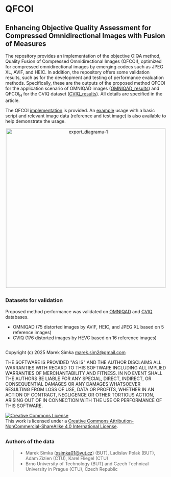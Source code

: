 # QFCOI
##  Enhancing Objective Quality Assessment for Compressed Omnidirectional Images with Fusion of Measures

The repository provides an implementation of the objective OIQA method, Quality Fusion of Compressed Omnidirectional Images (QFCOI), optimized for compressed omnidirectional images by emerging codecs such as JPEG XL, AVIF, and HEIC. 
In addition, the repository offers some validation results, such as for the development and testing of performance evaluation methods. Specifically, these are the outputs of the proposed method QFCOI for the application scenario of OMNIQAD images ([OMNIQAD_results](https://github.com/xsimka/QFCOI/blob/main/Data/OMNIQAD_results)) and QFCOI<sub>H</sub> for the CVIQ dataset ([CVIQ_results](https://github.com/xsimka/QFCOI/blob/main/Data/CVIQ_results)). All details are specified in the article. 

The QFCOI [implementation](https://github.com/xsimka/QFCOI/blob/main/QFCOI.m) is provided. An [example]([https://zenodo.org/doi/10.5281/zenodo.7607070](https://github.com/xsimka/QFCOI/tree/main/Example_usage)) usage with a basic script and relevant image data (reference and test image) is also available to help demonstrate the usage. 

<!-- Tento text se nezobrazí v README     ![export_diagramu-1](https://github.com/user-attachments/assets/7fc04381-ac06-4968-9fad-0b86f202acdf)                -->

<p align="center">
  <img src="https://github.com/user-attachments/assets/7fc04381-ac06-4968-9fad-0b86f202acdf" alt="export_diagramu-1" width="500"/>
</p>


##
### Datasets for validation
Proposed method performance was validated on [OMNIQAD](https://zenodo.org/doi/10.5281/zenodo.7607070) and [CVIQ](https://github.com/sunwei925/CVIQDatabase) databases. 
- OMNIQAD (75 distorted images by AVIF, HEIC, and JPEG XL based on 5 reference images)
- CVIQ (176 distorted images by HEVC based on 16 reference images)



##
Copyright (c) 2025 Marek Simka marek.sim2@gmail.com

THE SOFTWARE IS PROVIDED "AS IS" AND THE AUTHOR DISCLAIMS ALL WARRANTIES WITH REGARD TO THIS SOFTWARE INCLUDING ALL IMPLIED WARRANTIES OF MERCHANTABILITY AND FITNESS. IN NO EVENT SHALL THE AUTHORS BE LIABLE FOR ANY SPECIAL, DIRECT, INDIRECT, OR CONSEQUENTIAL DAMAGES OR ANY DAMAGES WHATSOEVER RESULTING FROM LOSS OF USE, DATA OR PROFITS, WHETHER IN AN ACTION OF CONTRACT, NEGLIGENCE OR OTHER TORTIOUS ACTION, ARISING OUT OF IN CONNECTION WITH THE USE OR PERFORMANCE OF THIS SOFTWARE.

<a rel="license" href="http://creativecommons.org/licenses/by-nc-sa/4.0/"><img alt="Creative Commons License" style="border-width:0" src="https://i.creativecommons.org/l/by-nc-sa/4.0/88x31.png" /></a><br />This work is licensed under a <a rel="license" href="http://creativecommons.org/licenses/by-nc-sa/4.0/">Creative Commons Attribution-NonCommercial-ShareAlike 4.0 International License</a>.

##
### Authors of the data
>- Marek Simka (xsimka01@vut.cz) (BUT), Ladislav Polak (BUT), Adam Zizien (CTU), Karel Fliegel (CTU)
>- Brno University of Technology (BUT) and Czech Technical University in Prague (CTU), Czech Republic
